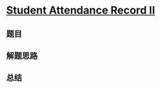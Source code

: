 # [Student Attendance Record II](https://leetcode.com/problems/student-attendance-record-ii/)

## 题目


## 解题思路


## 总结


